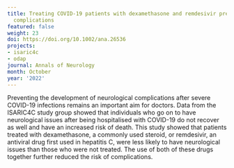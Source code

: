 ```yaml
---
title: Treating COVID-19 patients with dexamethasone and remdesivir prevents neurological
  complications
featured: false
weight: 23
doi: https://doi.org/10.1002/ana.26536
projects:
- isaric4c
- odap
journal: Annals of Neurology
month: October
year: '2022'
---
```




Preventing the development of neurological complications after severe COVID-19 infections remains an important aim for doctors. Data from the ISARIC4C study group showed that individuals who go on to have neurological issues after being hospitalised with COVID-19 do not recover as well and have an increased risk of death. This study showed that patients treated with dexamethasone, a commonly used steroid, or remdesivir, an antiviral drug first used in hepatitis C, were less likely to have neurological issues than those who were not treated. The use of both of these drugs together further reduced the risk of complications. 
